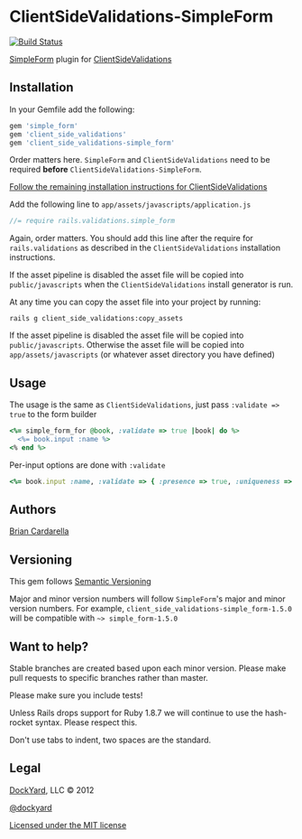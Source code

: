 # ClientSideValidations-SimpleForm #

[![Build Status](http://travis-ci.org/dockyard/client_side_validations-simple_form.png)](http://travis-ci.org/dockyard/client_side_validations-simple_form)

[SimpleForm](https://github.com/plataformatec/simple_form) plugin for [ClientSideValidations](https://github.com/bcardarella/client_side_validations)

## Installation ##

In your Gemfile add the following:

```ruby
gem 'simple_form'
gem 'client_side_validations'
gem 'client_side_validations-simple_form'
```

Order matters here. `SimpleForm` and `ClientSideValidations` need to be
required **before** `ClientSideValidations-SimpleForm`.

[Follow the remaining installation instructions for ClientSideValidations](https://github.com/bcardarella/client_side_validations/README.markdown)

Add the following line to `app/assets/javascripts/application.js`

```javascript
//= require rails.validations.simple_form
```

Again, order matters. You should add this line after the require for `rails.validations` as described in the `ClientSideValidations` installation instructions.

If the asset pipeline is disabled the asset file will be copied
into `public/javascripts` when the `ClientSideValidations` install generator is run.

At any time you can copy the asset file into your project by running:

```
rails g client_side_validations:copy_assets
```

If the asset pipeline is disabled the asset file will be copied
into `public/javascripts`. Otherwise the asset file will be copied into
`app/assets/javascripts` (or whatever asset directory you have
defined)

## Usage ##

The usage is the same as `ClientSideValidations`, just pass `:validate => true` to the form builder

```ruby
<%= simple_form_for @book, :validate => true |book| do %>
  <%= book.input :name %>
<% end %>
```

Per-input options are done with `:validate`

```ruby
<%= book.input :name, :validate => { :presence => true, :uniqueness => false }
```

## Authors ##

[Brian Cardarella](http://twitter.com/bcardarella)

## Versioning ##

This gem follows [Semantic Versioning](http://semver.org)

Major and minor version numbers will follow `SimpleForm`'s major and
minor version numbers. For example,
`client_side_validations-simple_form-1.5.0` will be compatible with
`~> simple_form-1.5.0`

## Want to help? ##

Stable branches are created based upon each minor version. Please make
pull requests to specific branches rather than master.

Please make sure you include tests!

Unless Rails drops support for Ruby 1.8.7 we will continue to use the
hash-rocket syntax. Please respect this.

Don't use tabs to indent, two spaces are the standard.

## Legal ##

[DockYard](http://dockyard.com), LLC &copy; 2012

[@dockyard](http://twitter.com/dockyard)

[Licensed under the MIT license](http://www.opensource.org/licenses/mit-license.php)
